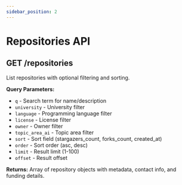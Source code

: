 ```yaml
---
sidebar_position: 2
---
```


# Repositories API

## GET /repositories

List repositories with optional filtering and sorting.

**Query Parameters:**
- `q` - Search term for name/description
- `university` - University filter
- `language` - Programming language filter  
- `license` - License filter
- `owner` - Owner filter
- `topic_area_ai` - Topic area filter
- `sort` - Sort field (stargazers_count, forks_count, created_at)
- `order` - Sort order (asc, desc)
- `limit` - Result limit (1-100)
- `offset` - Result offset

**Returns:** Array of repository objects with metadata, contact info, and funding details.